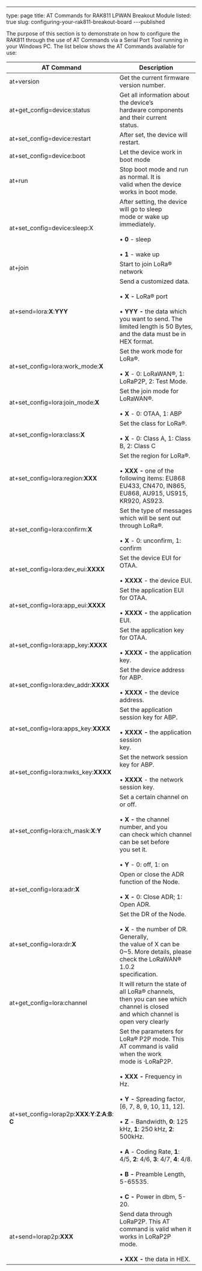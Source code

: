 ---
type: page
title: AT Commands for RAK811 LPWAN Breakout Module
listed: true
slug: configuring-your-rak811-breakout-board
---published

The purpose of this section is to demonstrate on how to configure the RAK811 through the use of AT Commands via a Serial Port Tool running in your Windows PC. The list below shows the AT Commands available for use:

| **AT Command** | **Description** | 
| ---- | ---- | 
| at+version | Get the current firmware version number. | 
| at+get_config=device:status | Get all information about the device’s<br>hardware components and their current<br>status. | 
| at+set_config=device:restart | After set, the device will restart. | 
| at+set_config=device:boot | Let the device work in boot mode | 
| at+run | Stop boot mode and run as normal. It is<br>valid when the device works in boot mode. | 
| at+set_config=device:sleep:X | After setting, the device will go to sleep<br>mode or wake up immediately. <br><br>• **0** - sleep <br><br>• **1** - wake up | 
| at+join | Start to join LoRa® network | 
| at+send=lora:**X**:**YYY** | Send a customized data. <br><br>• **X -** LoRa® port <br><br>• **YYY -** the data which you want to send. The limited length is 50 Bytes, and the data must be in HEX format. | 
| at+set_config=lora:work_mode:**X** | Set the work mode for LoRa®. <br><br>• **X** - 0: LoRaWAN®, 1: LoRaP2P, 2: Test Mode. | 
| at+set_config=lora:join_mode:**X** | Set the join mode for LoRaWAN®. <br><br>• **X** - 0: OTAA, 1: ABP | 
| at+set_config=lora:class:**X** | Set the class for LoRa®. <br><br>• **X** - 0: Class A, 1: Class B, 2: Class C | 
| at+set_config=lora:region:**XXX** | Set the region for LoRa®. <br><br>• **XXX -** one of the following items: EU868 EU433, CN470, IN865, EU868, AU915, US915, KR920, AS923. | 
| at+set_config=lora:confirm:**X** | Set the type of messages which will be sent out through LoRa®. <br><br>• **X** - 0: unconfirm, 1: confirm | 
| at+set_config=lora:dev_eui:**XXXX** | Set the device EUI for OTAA. <br><br>• **XXXX** - the device EUI. | 
| at+set_config=lora:app_eui:**XXXX** | Set the application EUI for OTAA. <br><br>• **XXXX -** the application EUI. | 
| at+set_config=lora:app_key:**XXXX** | Set the application key for OTAA.<br><br>• **XXXX -** the application key. | 
| at+set_config=lora:dev_addr:**XXXX** | Set the device address for ABP.<br><br>• **XXXX -** the device address. | 
| at+set_config=lora:apps_key:**XXXX** | Set the application session key for ABP. <br><br>• **XXXX -** the application session<br>key. | 
| at+set_config=lora:nwks_key:**XXXX** | Set the network session key for ABP. <br><br>• **XXXX** - the network session key. | 
| at+set_config=lora:ch_mask:**X**:**Y** | Set a certain channel on or off. <br><br>• **X -** the channel number, and you<br>can check which channel can be set before<br>you set it.<br><br>• **Y** - 0: off, 1: on | 
| at+set_config=lora:adr:**X** | Open or close the ADR function of the Node.<br><br>• **X -** 0: Close ADR; 1: Open ADR. | 
| at+set_config=lora:dr:**X** | Set the DR of the Node.<br><br>• **X** - the number of DR. Generally,<br>the value of X can be 0~5. More details, please check the LoRaWAN® 1.0.2<br>specification. | 
| at+get_config=lora:channel | It will return the state of all LoRa® channels,<br>then you can see which channel is closed<br>and which channel is open very clearly | 
| at+set_config=lorap2p:**XXX**:**Y**:**Z**:**A**:**B**:<br>**C** | Set the parameters for LoRa® P2P mode. This AT command is valid when the work<br>mode is ·LoRaP2P. <br><br>• **XXX -** Frequency in Hz. <br><br>• **Y -** Spreading factor, [6, 7, 8, 9, 10, 11, 12]. <br><br>• **Z** - Bandwidth, **0**: 125 kHz, **1**: 250 kHz, **2**: 500kHz.<br><br>• **A** - Coding Rate, **1**: 4/5, **2**: 4/6, **3**: 4/7, **4**: 4/8.<br><br>• **B -** Preamble Length, 5-65535. <br><br>• **C -** Power in dbm, 5-20. | 
| at+send=lorap2p:**XXX** | Send data through LoRaP2P. This AT<br>command is valid when it works in LoRaP2P<br>mode. <br><br>• **XXX -** the data in HEX. | 


